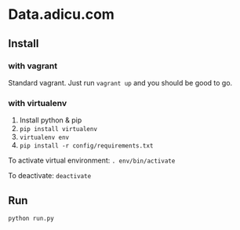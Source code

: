 # Data.adicu.com

## Install

### with vagrant

Standard vagrant. Just run `vagrant up` and you should be good to go.

### with virtualenv
1. Install python & pip
2. `pip install virtualenv`
3. `virtualenv env`
4. `pip install -r config/requirements.txt`

To activate virtual environment:
`. env/bin/activate`

To deactivate:
`deactivate`

## Run
`python run.py`
